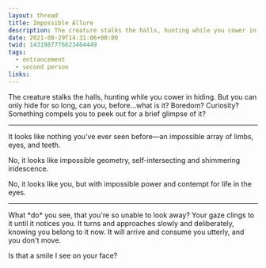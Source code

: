 ```yaml
---
layout: thread
title: Impossible Allure
description: The creature stalks the halls, hunting while you cower in hiding. But you can only hide for so long, can you, before...what is it? Boredom? Curiosity? Something compels you to peek out for a brief glimpse of it?
date: 2021-08-29T14:31:06+00:00
twid: 1431987776623464449
tags:
  - entrancement
  - second person
links:
---
```

<article class="thread">
<section class="tweet">
<p>The creature stalks the halls, hunting while you cower in hiding. But you can only hide for so long, can you, before...what is it? Boredom? Curiosity? Something compels you to peek out for a brief glimpse of it?</p>
</section>
<hr class="tweet_sep">
<section class="tweet">
<p>It looks like nothing you've ever seen before—an impossible array of limbs, eyes, and teeth.</p>
<p>No, it looks like impossible geometry, self-intersecting and shimmering iridescence.</p>
<p>No, it looks like you, but with impossible power and contempt for life in the eyes.</p>
</section>
<hr class="tweet_sep">
<section class="tweet">
<p>What *do* you see, that you're so unable to look away? Your gaze clings to it until it notices you. It turns and approaches slowly and deliberately, knowing you belong to it now. It will arrive and consume you utterly, and you don't move.</p>
<p>Is that a smile I see on your face?</p>
</section>
</article>
